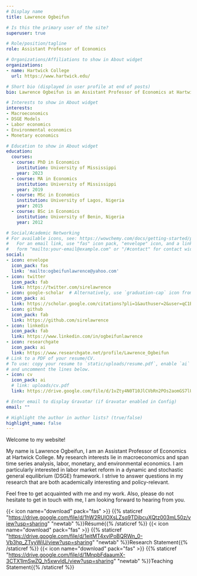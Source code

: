 ```yaml
---
# Display name
title: Lawrence Ogbeifun

# Is this the primary user of the site?
superuser: true

# Role/position/tagline
role: Assistant Professor of Economics

# Organizations/Affiliations to show in About widget
organizations:
- name: Hartwick College
  url: https://www.hartwick.edu/

# Short bio (displayed in user profile at end of posts)
bio: Lawrence Ogbeifun is an Assistant Professor of Economics at Hartwick College.

# Interests to show in About widget
interests:
- Macroeconomics
- DSGE Models
- Labor economics
- Environmental economics
- Monetary economics

# Education to show in About widget
education:
  courses:
  - course: PhD in Economics
    institution: University of Mississippi
    year: 2023 
  - course: MA in Economics
    institution: University of Mississippi
    year: 2019
  - course: MSc in Economics
    institution: University of Lagos, Nigeria
    year: 2015
  - course: BSc in Economics
    institution: University of Benin, Nigeria
    year: 2012 

# Social/Academic Networking
# For available icons, see: https://wowchemy.com/docs/getting-started/page-builder/#icons
#   For an email link, use "fas" icon pack, "envelope" icon, and a link in the
#   form "mailto:your-email@example.com" or "/#contact" for contact widget.
social:
- icon: envelope
  icon_pack: fas
  link: 'mailto:ogbeifunlawrence@yahoo.com'
- icon: twitter
  icon_pack: fab
  link: https://twitter.com/sirelawrence
- icon: google-scholar  # Alternatively, use `graduation-cap` icon from `fas` icon pack
  icon_pack: ai
  link: https://scholar.google.com/citations?pli=1&authuser=2&user=qC1Bq6cAAAAJ
- icon: github
  icon_pack: fab
  link: https://github.com/sirelawrence
- icon: linkedin
  icon_pack: fab
  link: https://www.linkedin.com/in/ogbeifunlawrence
- icon: researchgate
  icon_pack: ai
  link: https://www.researchgate.net/profile/Lawrence_Ogbeifun
# Link to a PDF of your resume/CV.
# To use: copy your resume to `static/uploads/resume.pdf`, enable `ai` icons in `params.toml`, 
# and uncomment the lines below.
- icon: cv
  icon_pack: ai
  # link: uploads/cv.pdf
  link: https://drive.google.com/file/d/1vZty4N0T10JlCVbRn2POs2aomGS7lUUJ/view?usp=sharing

# Enter email to display Gravatar (if Gravatar enabled in Config)
email: ""

# Highlight the author in author lists? (true/false)
highlight_name: false
---
```


Welcome to my website!

My name is Lawrence Ogbeifun, I am an Assistant Professor of Economics at Hartwick College. My research interests lie in macroeconomics and span time series analysis, labor, monetary, and environmental economics. I am particularly interested in labor market reform in a dynamic and stochastic general equilibrium (DSGE) framework. I strive to answer questions in my research that are both academically interesting and policy-relevant.

Feel free to get acquainted with me and my work. Also, please do not hesitate to get in touch with me, I am looking forward to hearing from you.

{{< icon name="download" pack="fas" >}} {{% staticref "https://drive.google.com/file/d/1hW2RUlOXsLZsq9TDibcuXQtz003mL50z/view?usp=sharing" "newtab" %}}Résumé{{% /staticref %}}
{{< icon name="download" pack="fas" >}} {{% staticref "https://drive.google.com/file/d/1eitMT4xvlPoBQRWn_0-Vb3hp_ZTyyWiU/view?usp=sharing" "newtab" %}}Research Statement{{% /staticref %}}
{{< icon name="download" pack="fas" >}} {{% staticref "https://drive.google.com/file/d/1MnpbFdaaumX-3CTX1lmSwZQ_h5xwvldL/view?usp=sharing" "newtab" %}}Teaching Statement{{% /staticref %}}
